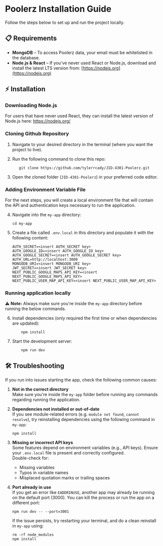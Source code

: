 
# Poolerz Installation Guide
Follow the steps below to set up and run the project locally.
## 📋 Requirements
- **MongoDB** – To access Poolerz data, your email must be whitelisted in the database.
- **Node.js & React** – If you’ve never used React or Node.js, download and install the latest LTS version from:  [https://nodejs.org](https://nodejs.org)

## ⚡ Installation
### Downloading Node.js
For users that have never used React, they can install the latest version of Node.js here: https://nodejs.org/

### Cloning Github Repository
1. Navigate to your desired directory in the terminal (where you want the project to live).
2. Run the following command to clone this repo:

   ```
      git clone https://github.com/tylerrcady/JID-4301-Poolerz.git
   ```
3. Open the cloned folder (`JID-4301-Poolerz`) in your preferred code editor.

### Adding Environment Variable File
For the next steps, you will create a local environment file that will contain the API and authentication keys necessary to run the application.

4. Navigate into the `my-app` directory:

   ```
   cd my-app
   ```
5. Create a file called `.env.local` in this directory and populate it with the following content:

   ```
   AUTH_SECRET=<insert AUTH_SECRET key>
   AUTH_GOOGLE_ID=<insert AUTH_GOOGLE_ID key>
   AUTH_GOOGLE_SECRET=<insert AUTH_GOOGLE_SECRET key>
   AUTH_URL=http://localhost:3000
   MONGODB_URI=<insert MONGODB_URI key>
   JWT_SECRET=<insert JWT_SECRET key>
   NEXT_PUBLIC_GOOGLE_MAPS_API_KEY=<insert NEXT_PUBLIC_GOOGLE_MAPS_API_KEY>
   NEXT_PUBLIC_USER_MAP_API_KEY=<insert NEXT_PUBLIC_USER_MAP_API_KEY>
   ```

### Running application locally
⚠️ **Note:** Always make sure you're inside the `my-app` directory before running the below commands.

6. Install dependencies (only required the first time or when dependencies are updated):

   ```
       npm install
   ```
7. Start the development server:

   ```
       npm run dev
   ```
## 🛠️ Troubleshooting

If you run into issues starting the app, check the following common causes:

   1. **Not in the correct directory**  
   Make sure you're inside the `my-app` folder before running any commands regarding running the application.

   2. **Dependencies not installed or out-of-date**  
If you see module-related errors (e.g. `module not found`, `cannot resolve`), try reinstalling dependencies using the following command in `my-app`:
      ```
      npm install
      ```

   3. **Missing or incorrect API keys**  
Some features depend on environment variables (e.g., API keys). Ensure your `.env.local` file is present and correctly configured.  
Double-check for:

      - Missing variables
      - Typos in variable names
      - Misplaced quotation marks or trailing spaces

4. **Port already in use**  
If you get an error like `EADDRINUSE`, another app may already be running on the default port (3000). You can kill the process or run the app on a different port:
   ```
   npm run dev -- --port=3001
   ```

   If the issue persists, try restarting your terminal, and do a clean reinstall in `my-app` using:
      ```
      rm -rf node_modules
      npm install
      ```
